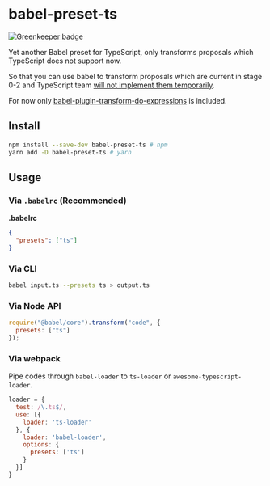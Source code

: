 # babel-preset-ts

[![Greenkeeper badge](https://badges.greenkeeper.io/JounQin/babel-preset-ts.svg)](https://greenkeeper.io/)

Yet another Babel preset for TypeScript, only transforms proposals which TypeScript does not support now.

So that you can use babel to transform proposals which are current in stage 0-2 and TypeScript team [will not implement them temporarily](https://github.com/Microsoft/TypeScript/issues/19044#event-1293164503).

For now only [babel-plugin-transform-do-expressions](https://www.npmjs.com/package/babel-plugin-transform-do-expressions) is included.

## Install

```sh
npm install --save-dev babel-preset-ts # npm
yarn add -D babel-preset-ts # yarn
```

## Usage

### Via `.babelrc` (Recommended)

**.babelrc**

```json
{
  "presets": ["ts"]
}
```

### Via CLI

```sh
babel input.ts --presets ts > output.ts
```

### Via Node API

```js
require("@babel/core").transform("code", {
  presets: ["ts"]
});
```

### Via webpack

Pipe codes through `babel-loader` to `ts-loader` or `awesome-typescript-loader`.

```js
loader = {
  test: /\.ts$/,
  use: [{
    loader: 'ts-loader'
  }, {
    loader: 'babel-loader',
    options: {
      presets: ['ts']
    }
  }]
}
```
